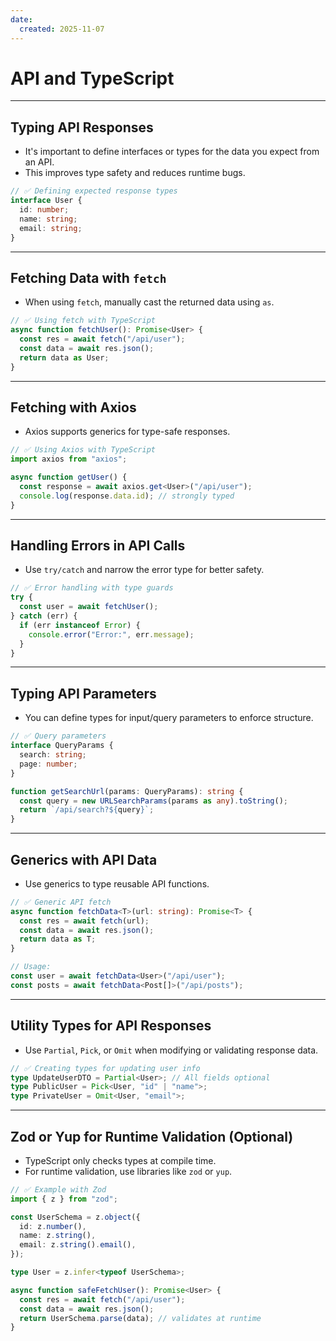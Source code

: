 ```yaml
---
date: 
  created: 2025-11-07
---
```


# API and TypeScript

---

## Typing API Responses

- It's important to define interfaces or types for the data you expect from an API.
- This improves type safety and reduces runtime bugs.

```ts
// ✅ Defining expected response types
interface User {
  id: number;
  name: string;
  email: string;
}
```

---

## Fetching Data with `fetch`

- When using `fetch`, manually cast the returned data using `as`.

```ts
// ✅ Using fetch with TypeScript
async function fetchUser(): Promise<User> {
  const res = await fetch("/api/user");
  const data = await res.json();
  return data as User;
}
```

---

## Fetching with Axios

- Axios supports generics for type-safe responses.

```ts
// ✅ Using Axios with TypeScript
import axios from "axios";

async function getUser() {
  const response = await axios.get<User>("/api/user");
  console.log(response.data.id); // strongly typed
}
```

---

## Handling Errors in API Calls

- Use `try/catch` and narrow the error type for better safety.

```ts
// ✅ Error handling with type guards
try {
  const user = await fetchUser();
} catch (err) {
  if (err instanceof Error) {
    console.error("Error:", err.message);
  }
}
```

---

## Typing API Parameters

- You can define types for input/query parameters to enforce structure.

```ts
// ✅ Query parameters
interface QueryParams {
  search: string;
  page: number;
}

function getSearchUrl(params: QueryParams): string {
  const query = new URLSearchParams(params as any).toString();
  return `/api/search?${query}`;
}
```

---

## Generics with API Data

- Use generics to type reusable API functions.

```ts
// ✅ Generic API fetch
async function fetchData<T>(url: string): Promise<T> {
  const res = await fetch(url);
  const data = await res.json();
  return data as T;
}

// Usage:
const user = await fetchData<User>("/api/user");
const posts = await fetchData<Post[]>("/api/posts");
```

---

## Utility Types for API Responses

- Use `Partial`, `Pick`, or `Omit` when modifying or validating response data.

```ts
// ✅ Creating types for updating user info
type UpdateUserDTO = Partial<User>; // All fields optional
type PublicUser = Pick<User, "id" | "name">;
type PrivateUser = Omit<User, "email">;
```

---

## Zod or Yup for Runtime Validation (Optional)

- TypeScript only checks types at compile time.
- For runtime validation, use libraries like `zod` or `yup`.

```ts
// ✅ Example with Zod
import { z } from "zod";

const UserSchema = z.object({
  id: z.number(),
  name: z.string(),
  email: z.string().email(),
});

type User = z.infer<typeof UserSchema>;

async function safeFetchUser(): Promise<User> {
  const res = await fetch("/api/user");
  const data = await res.json();
  return UserSchema.parse(data); // validates at runtime
}
```
